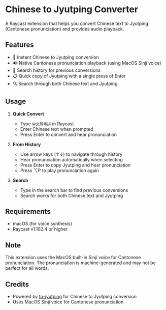 # Chinese to Jyutping Converter

A Raycast extension that helps you convert Chinese text to Jyutping (Cantonese pronunciation) and provides audio playback.

## Features

- 🔄 Instant Chinese to Jyutping conversion
- 🔊 Native Cantonese pronunciation playback (using MacOS Sinji voice)
- 📝 Search history for previous conversions
- 📋 Quick copy of Jyutping with a single press of Enter
- 🔍 Search through both Chinese text and Jyutping

## Usage

1. **Quick Convert**
   - Type `中文转粤拼` in Raycast
   - Enter Chinese text when prompted
   - Press Enter to convert and hear pronunciation

2. **From History**
   - Use arrow keys (↑↓) to navigate through history
   - Hear pronunciation automatically when selecting
   - Press Enter to copy Jyutping and hear pronunciation
   - Press ⌥P to play pronunciation again

3. **Search**
   - Type in the search bar to find previous conversions
   - Search works for both Chinese text and Jyutping

## Requirements

- macOS (for voice synthesis)
- Raycast v1.102.4 or higher

## Note

This extension uses the MacOS built-in Sinji voice for Cantonese pronunciation. The pronunciation is machine-generated and may not be perfect for all words.

## Credits

- Powered by [to-jyutping](https://www.npmjs.com/package/to-jyutping) for Chinese to Jyutping conversion
- Uses MacOS Sinji voice for Cantonese pronunciation

